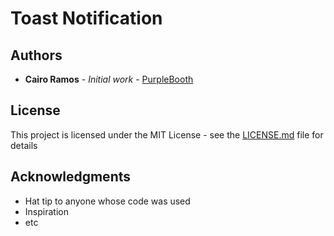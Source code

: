 # Toast Notification


## Authors

* **Cairo Ramos** - *Initial work* - [PurpleBooth](https://github.com/cairoramos7)

## License

This project is licensed under the MIT License - see the [LICENSE.md](LICENSE.md) file for details

## Acknowledgments

* Hat tip to anyone whose code was used
* Inspiration
* etc
